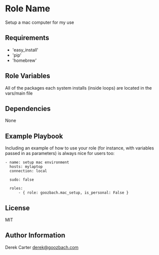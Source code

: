 Role Name
=========

Setup a mac computer for my use

Requirements
------------

* 'easy_install'
* 'pip'
* 'homebrew'

Role Variables
--------------

All of the packages each system installs (inside loops) are located in the
vars/main file

Dependencies
------------

None

Example Playbook
----------------

Including an example of how to use your role (for instance, with variables passed in as parameters) is always nice for users too:


    - name: setup mac environment
      hosts: mylaptop
      connection: local
    
      sudo: false
    
      roles:
          - { role: goozbach.mac_setup, is_personal: False } 


License
-------

MIT

Author Information
------------------

Derek Carter <derek@goozbach.com>
